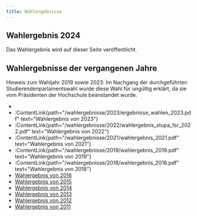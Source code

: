 ```yaml
---
title: Wahlergebnisse
---
```


## Wahlergebnis 2024

Das Wahlergebnis wird auf dieser Seite veröffentlicht.

## Wahlergebnisse der vergangenen Jahre

Hinweis zum Wahljahr 2019 sowie 2023: Im Nachgang der durchgeführten Studierendenparlamentswahl wurde diese Wahl für ungültig erklärt, da sie vom Präsidenten der Hochschule beanstandet wurde.

- 
- :ContentLink{path="/wahlergebnisse/2023/ergebnisse_wahlen_2023.pdf" text="Wahlergebnis von 2023"}
- :ContentLink{path="/wahlergebnisse/2022/wahlergebnis_stupa_fsr_2022.pdf" text="Wahlergebnis von 2022"}
- :ContentLink{path="/wahlergebnisse/2021/wahlergebnis_2021.pdf" text="Wahlergebnis von 2021"}
- :ContentLink{path="/wahlergebnisse/2019/wahlergebnis_2019.pdf" text="Wahlergebnis von 2019"}
- :ContentLink{path="/wahlergebnisse/2018/wahlergebnis_2018.pdf" text="Wahlergebnis von 2018"}
- [Wahlergebnis von 2016](/wahlergebnisse/2016)
- [Wahlergebnis von 2015](/wahlergebnisse/2015)
- [Wahlergebnis von 2014](/wahlergebnisse/2014)
- [Wahlergebnis von 2013](/wahlergebnisse/2013)
- [Wahlergebnis von 2012](/wahlergebnisse/2012)
- [Wahlergebnis von 2011](/wahlergebnisse/2011)

